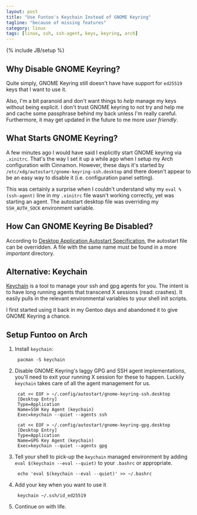 ```yaml
---
layout: post
title: "Use Funtoo's Keychain Instead of GNOME Keyring"
tagline: "because of missing features"
category: linux
tags: [linux, ssh, ssh-agent, keys, keyring, arch]
---
```

{% include JB/setup %}

## Why Disable GNOME Keyring?

Quite simply, GNOME Keyring still doesn't have have support for `ed25519` keys that I want to use it.

Also, I'm a bit paranoid and don't want things to *help* manage my keys without being explicit.  I don't trust GNOME keyring to not try and help me and cache some passphrase behind my back unless I'm really careful.  Furthermore, it may get updated in the future to me more *user friendly*.

## What Starts GNOME Keyring?

A few minutes ago I would have said I explicitly start GNOME keyring via `.xinitrc`.  That's the way I set it up a while ago when I setup my Arch configuration with Cinnamon.  However, these days it's started by `/etc/xdg/autostart/gnome-keyring-ssh.desktop` and there doesn't appear to be an easy way to disable it (i.e. configuration panel setting).

This was certainly a surprise when I couldn't understand why my `eval %(ssh-agent)` line in my `.xinitrc` file wasn't working correctly, yet was starting an agent.  The autostart desktop file was overriding my `SSH_AUTH_SOCK` environment variable.

## How Can GNOME Keyring Be Disabled?

According to [Desktop Application Autostart Specification](http://standards.freedesktop.org/autostart-spec/autostart-spec-latest.html), the autostart file can be overridden.  A file with the same name must be found in a more *important* directory.

## Alternative: Keychain

[Keychain](http://www.funtoo.org/Keychain) is a tool to manage your ssh and gpg agents for you.  The intent is to have long running agents that transcend X sessions (read: crashes).  It easily pulls in the relevant environmental variables to your shell init scripts.

I first started using it back in my Gentoo days and abandoned it to give GNOME Keyring a chance.

## Setup Funtoo on Arch

1. Install `keychain`:

        pacman -S keychain

2. Disable GNOME Keyring's laggy GPG and SSH agent implementations, you'll need to exit your running X session for these to happen. Luckily `keychain` takes care of all the agent management for us.

        cat << EOF > ~/.config/autostart/gnome-keyring-ssh.desktop
        [Desktop Entry]
        Type=Application
        Name=SSH Key Agent (keychain)
        Exec=keychain --quiet --agents ssh

        cat << EOF > ~/.config/autostart/gnome-keyring-gpg.desktop
        [Desktop Entry]
        Type=Application
        Name=GPG Key Agent (keychain)
        Exec=keychain --quiet --agents gpg

3. Tell your shell to pick-up the `keychain` managed environment by adding `eval $(keychain --eval --quiet)` to your `.bashrc` or appropriate.

        echo 'eval $(keychain --eval --quiet)' >> ~/.bashrc

4. Add your key when you want to use it

        keychain ~/.ssh/id_ed25519

5. Continue on with life.
